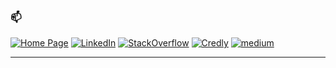 ###  📫

[![Home Page][1]][2] [![LinkedIn][3]][4] [![StackOverflow][5]][6] [![Credly][7]][8] [![medium][9]][10] 

[1]:  https://img.shields.io/badge/home-4285F4?style=for-the-badge&logo=google-home&logoColor=white
[2]:  https://sysdotoutdotprint.com/ "Personal Web"
[3]:  https://img.shields.io/badge/LinkedIn-0077B5?style=for-the-badge&logo=linkedin&logoColor=white
[4]:  https://www.linkedin.com/in/melchor-tatlonghari "LinkedIn Profile"
[5]:  https://img.shields.io/badge/Stack_Overflow-FE7A16?style=for-the-badge&logo=stack-overflow&logoColor=white
[6]:  https://stackoverflow.com/users/2023728/mel3kings "StackOverflow Profile"
[7]:  https://img.shields.io/badge/credly-005850?style=for-the-badge&logo=credly&logoColor=white
[8]:  https://www.credly.com/users/melchor-tatlonghari/badges "Credly Badges"
[9]:  https://img.shields.io/badge/medium-000000?style=for-the-badge&logo=google-home&logoColor=white
[10]: https://medium.com/@meltatlonghari3 "Medium"
****
